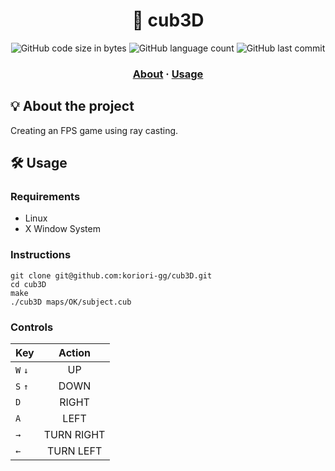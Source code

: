 <h1 align="center">
	📖 cub3D
</h1>
<p align="center">
	<img alt="GitHub code size in bytes" src="https://img.shields.io/github/languages/code-size/koriori-gg/cub3D?color=blue">
	<img alt="GitHub language count" src="https://img.shields.io/github/languages/count/koriori-gg/cub3D?color=yellow">
	<img alt="GitHub last commit" src="https://img.shields.io/github/last-commit/koriori-gg/cub3D">
</p>
<h3 align="center">
	<a href="#%EF%B8%8F-about">About</a>
	<span> · </span>
	<a href="#%EF%B8%8F-usage">Usage</a>
</h3>


## 💡 About the project
Creating an FPS game using ray casting.
## 🛠️ Usage
### Requirements
- Linux
- X Window System

### Instructions
```
git clone git@github.com:koriori-gg/cub3D.git
cd cub3D
make
./cub3D maps/OK/subject.cub
```
### Controls
| Key | Action |
| :--- | :---: |
| `W` `↓`| UP |
| `S` `↑`| DOWN |
| `D` | RIGHT |
| `A` | LEFT |
| `→` | TURN RIGHT |
| `←` | TURN LEFT |
